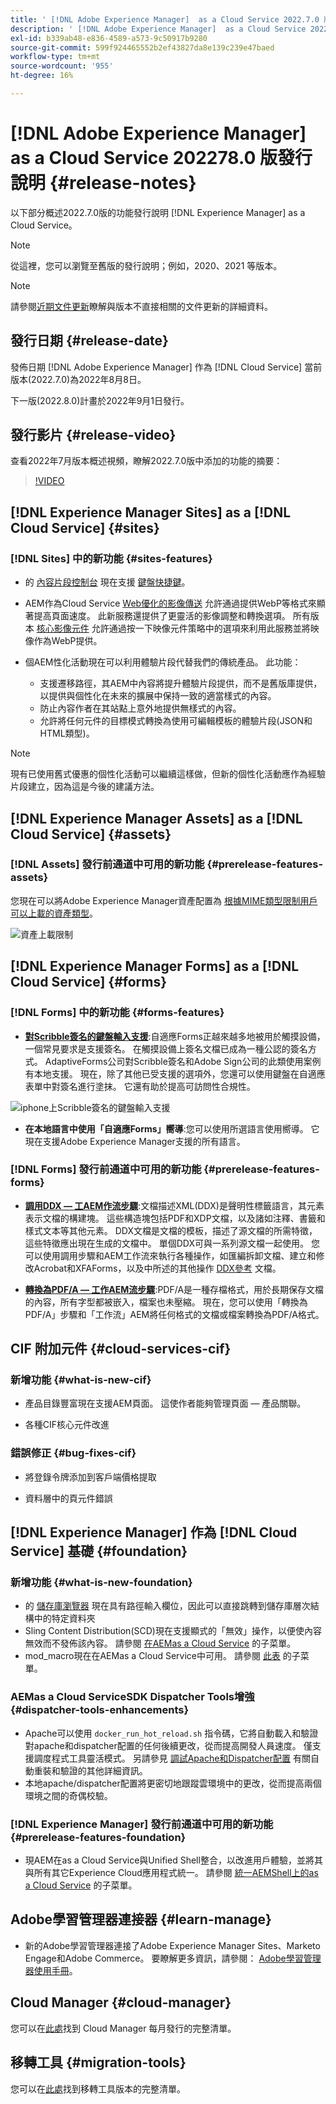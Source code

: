 ```yaml
---
title: ' [!DNL Adobe Experience Manager]  as a Cloud Service 2022.7.0 版發行說明。'
description: ' [!DNL Adobe Experience Manager]  as a Cloud Service 2022.7.0 版發行說明。'
exl-id: b339ab48-e836-4589-a573-9c50917b9280
source-git-commit: 599f924465552b2ef43827da8e139c239e47baed
workflow-type: tm+mt
source-wordcount: '955'
ht-degree: 16%

---
```


# [!DNL Adobe Experience Manager] as a Cloud Service 202278.0 版發行說明 {#release-notes}

以下部分概述2022.7.0版的功能發行說明 [!DNL Experience Manager] as a Cloud Service。

>[!NOTE]
>
>從這裡，您可以瀏覽至舊版的發行說明；例如，2020、2021 等版本。

>[!NOTE]
>
>請參閱[近期文件更新](https://experienceleague.adobe.com/docs/experience-manager-release-information/aem-release-updates/doc-updates/documentation-updates.html)瞭解與版本不直接相關的文件更新的詳細資料。

## 發行日期 {#release-date}

發佈日期 [!DNL Adobe Experience Manager] 作為 [!DNL Cloud Service] 當前版本(2022.7.0)為2022年8月8日。

下一版(2022.8.0)計畫於2022年9月1日發行。

## 發行影片 {#release-video}

查看2022年7月版本概述視頻，瞭解2022.7.0版中添加的功能的摘要：

>[!VIDEO](https://video.tv.adobe.com/v/345409/?quality=12)

## [!DNL Experience Manager Sites] as a [!DNL Cloud Service] {#sites}

### [!DNL Sites] 中的新功能 {#sites-features}

* 的 [內容片段控制台](/help/sites-cloud/administering/content-fragments/content-fragments-console.md) 現在支援 [鍵盤快捷鍵](/help/sites-cloud/administering/content-fragments/content-fragments-console-keyboard-shortcuts.md)。

* AEM作為Cloud Service [Web優化的影像傳送](https://experienceleague.adobe.com/docs/experience-manager-core-components/using/developing/web-optimized-image-delivery.html) 允許通過提供WebP等格式來顯著提高頁面速度。 此新服務還提供了更靈活的影像調整和轉換選項。 所有版本 [核心影像元件](https://experienceleague.adobe.com/docs/experience-manager-core-components/using/components/image.html) 允許通過按一下映像元件策略中的選項來利用此服務並將映像作為WebP提供。

* 個AEM性化活動現在可以利用體驗片段代替我們的傳統產品。 此功能：
   * 支援遷移路徑，其AEM中內容將提升體驗片段提供，而不是舊版庫提供，以提供與個性化在未來的擴展中保持一致的適當樣式的內容。
   * 防止內容作者在其站點上意外地提供無樣式的內容。
   * 允許將任何元件的目標模式轉換為使用可編輯模板的體驗片段(JSON和HTML類型)。

>[!NOTE]
>
>現有已使用舊式優惠的個性化活動可以繼續這樣做，但新的個性化活動應作為經驗片段建立，因為這是今後的建議方法。

## [!DNL Experience Manager Assets] as a [!DNL Cloud Service] {#assets}

### [!DNL Assets] 發行前通道中可用的新功能 {#prerelease-features-assets}

您現在可以將Adobe Experience Manager資產配置為 [根據MIME類型限制用戶可以上載的資產類型](/help/assets/configure-asset-upload-restrictions.md)。

![資產上載限制](/help/assets/assets/asset-upload-restrictions.png)

## [!DNL Experience Manager Forms] as a [!DNL Cloud Service] {#forms}

### [!DNL Forms] 中的新功能 {#forms-features}

* **[對Scribble簽名的鍵盤輸入支援](/help/forms/signing-forms-using-scribble.md)**:自適應Forms正越來越多地被用於觸摸設備，一個常見要求是支援簽名。 在觸摸設備上簽名文檔已成為一種公認的簽名方式。 AdaptiveForms公司對Scribble簽名和Adobe Sign公司的此類使用案例有本地支援。 現在，除了其他已受支援的選項外，您還可以使用鍵盤在自適應表單中對簽名進行塗抹。 它還有助於提高可訪問性合規性。

![iphone上Scribble簽名的鍵盤輸入支援](/help/release-notes/assets/scribble-keyboard-mobile.png)

* **在本地語言中使用「自適應Forms」嚮導**:您可以使用所選語言使用嚮導。 它現在支援Adobe Experience Manager支援的所有語言。

### [!DNL Forms] 發行前通道中可用的新功能 {#prerelease-features-forms}

<!-- 

* **[Launch Adaptive Form creation wizard from embed form component](/help/forms/using/embed-adaptive-form-aem-sites.md)**: You can now launch Adaptive Form creation wizard from embed form component. It helps improve content and forms authoring workflows for Sites and Forms practitioners trying to add enrollment experiences to a web page. 

![Keyboard input support for Scribble signatures on iphone](/help/release-notes/assets/froms-container.png) 

-->

* **[調用DDX — 工AEM作流步驟](/help/forms/aem-forms-workflow-step-reference.md#invokeddx)**:文檔描述XML(DDX)是聲明性標籤語言，其元素表示文檔的構建塊。 這些構造塊包括PDF和XDP文檔，以及諸如注釋、書籤和樣式文本等其他元素。 DDX文檔是文檔的模板，描述了源文檔的所需特徵，這些特徵應出現在生成的文檔中。 單個DDX可與一系列源文檔一起使用。 您可以使用調用步驟和AEM工作流來執行各種操作，如匯編拆卸文檔、建立和修改Acrobat和XFAForms，以及中所述的其他操作 [DDX參考](https://helpx.adobe.com/content/dam/help/en/experience-manager/forms-cloud-service/ddxRef.pdf) 文檔。

* **[轉換為PDF/A — 工作AEM流步驟](/help/forms/aem-forms-workflow-step-reference.md##convert-pdfa)**:PDF/A是一種存檔格式，用於長期保存文檔的內容，所有字型都被嵌入，檔案也未壓縮。 現在，您可以使用「轉換為PDF/A」步驟和「工作流」AEM將任何格式的文檔或檔案轉換為PDF/A格式。


## CIF 附加元件 {#cloud-services-cif}

### 新增功能 {#what-is-new-cif}

* 產品目錄豐富現在支援AEM頁面。 這使作者能夠管理頁面 — 產品關聯。

* 各種CIF核心元件改進

### 錯誤修正 {#bug-fixes-cif}

* 將登錄令牌添加到客戶端價格提取

* 資料層中的頁元件錯誤

## [!DNL Experience Manager] 作為 [!DNL Cloud Service] 基礎 {#foundation}

### 新增功能 {#what-is-new-foundation}

* 的 [儲存庫瀏覽器](/help/implementing/developing/tools/repository-browser.md) 現在具有路徑輸入欄位，因此可以直接跳轉到儲存庫層次結構中的特定資料夾
* Sling Content Distribution(SCD)現在支援顯式的「無效」操作，以便使內容無效而不發佈該內容。 請參閱 [在AEMas a Cloud Service](/help/implementing/dispatcher/caching.md#explicit-invalidation) 的子菜單。
* mod_macro現在在AEMas a Cloud Service中可用。 請參閱 [此表](/help/implementing/dispatcher/disp-overview.md) 的子菜單。

### AEMas a Cloud ServiceSDK Dispatcher Tools增強 {#dispatcher-tools-enhancements}

* Apache可以使用 `docker_run_hot_reload.sh` 指令碼，它將自動載入和驗證對apache和dispatcher配置的任何後續更改，從而提高開發人員速度。 僅支援調度程式工具靈活模式。 另請參見 [調試Apache和Dispatcher配置](/help/implementing/dispatcher/validation-debug.md#automatic-reloading) 有關自動重裝和驗證的其他詳細資訊。
* 本地apache/dispatcher配置將更密切地跟蹤雲環境中的更改，從而提高兩個環境之間的奇偶校驗。

### [!DNL Experience Manager] 發行前通道中可用的新功能 {#prerelease-features-foundation}

* 現AEM在as a Cloud Service與Unified Shell整合，以改進用戶體驗，並將其與所有其它Experience Cloud應用程式統一。 請參閱 [統一AEMShell上的as a Cloud Service](/help/overview/aem-cloud-service-on-unified-shell.md) 的子菜單。

## Adobe學習管理器連接器 {#learn-manage}

* 新的Adobe學習管理器連接了Adobe Experience Manager Sites、Marketo Engage和Adobe Commerce。 要瞭解更多資訊，請參閱： [Adobe學習管理器使用手冊](https://helpx.adobe.com/learning-manager/user-guide.html)。

## Cloud Manager {#cloud-manager}

您可以在[此處](/help/implementing/cloud-manager/release-notes/current.md)找到 Cloud Manager 每月發行的完整清單。

## 移轉工具 {#migration-tools}

您可以在[此處](/help/journey-migration/release-notes/release-notes-migration-tools-current.md)找到移轉工具版本的完整清單。
